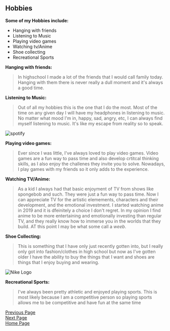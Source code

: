 ## Hobbies

**Some of my Hobbies include:**
* Hanging with friends     
* Listening to Music 
* Playing video games
* Watching tv/Anime
* Shoe collecting
* Recreational Sports

**Hanging with friends:**
>In highschool I made a lot of the friends that I would call family today. Hanging with them there is never really a dull moment and it's always a good time.
> 
  
**Listening to Music:**    
>Out of all my hobbies this is the one that I do the most. Most of the time on any given day I will have my headphones in listening to music. No matter what mood I'm in, happy, sad, angry, etc, I can always find myself listening to music. It's like my escape from reality so to speak.
>
![spotify](https://www.scdn.co/i/_global/twitter_card-default.jpg)  

**Playing video games:**
>Ever since I was little, I've always loved to play video games. Video games are a fun way to pass time and also develop crtitcal thinking skills, as I also enjoy the challenes they invite you to solve. Nowadays, I play games with my friends so it only adds to the experience.
>

**Watching TV/Anime:**
>As a kid I always had that basic enjoyment of TV from shows like spongebob and such. They were just a fun way to pass time. Now I can appreciate TV for the artistic elemements, characters and their development, and the emotional investment. I started watching anime in 2019 and it is dfeinitely a choice I don't regret. In my opinion I find anime to be more entertaining and emotionally investing than regular TV, and they really know how to immerse you in the worlds that they build. AT this point I may be what some call a _weeb_.
>

**Shoe Collecting:**
>This is something that I have only just recently gotten into, but I really only got into fashion/clothes in high school but now as I've gotten older I have the ability to buy the things that I want and shoes are things that I enjoy buying and wearing.
>
![Nike Logo](https://www.festisite.com/static/partylogo/img/logos/nike.png)  

**Recreational Sports:**
>I've always been pretty athletic and enjoyed playing sports. This is most likely because I am a competitive person so playing sports allows me to be competitive and have fun at the same time
>




[Previous Page](Page1.md)  
[Next Page](Page3.md)  
[Home Page](README.md)  
